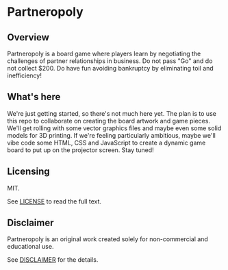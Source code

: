 # Partneropoly

## Overview

Partneropoly is a board game where players learn by negotiating the challenges of partner relationships in business. Do not pass "Go" and do not collect $200. Do have fun avoiding bankruptcy by eliminating toil and inefficiency!

## What's here

We're just getting started, so there's not much here yet. The plan is to use this repo to collaborate on creating the board artwork and game pieces. We'll get rolling with some vector graphics files and maybe even some solid models for 3D printing. If we're feeling particularly ambitious, maybe we'll vibe code some HTML, CSS and JavaScript to create a dynamic game board to put up on the projector screen. Stay tuned!

## Licensing

MIT.

See [LICENSE](LICENSE) to read the full text.

## Disclaimer

Partneropoly is an original work created solely for non-commercial and educational use.

See [DISCLAIMER](DISPLAIMER.md) for the details.
